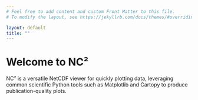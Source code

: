 ```yaml
---
# Feel free to add content and custom Front Matter to this file.
# To modify the layout, see https://jekyllrb.com/docs/themes/#overriding-theme-defaults

layout: default
title: ""
---
```

# Welcome to NC² 
NC² is a versatile NetCDF viewer for quickly plotting data, leveraging common scientific Python tools such as Matplotlib and Cartopy to produce publication-quality plots.
